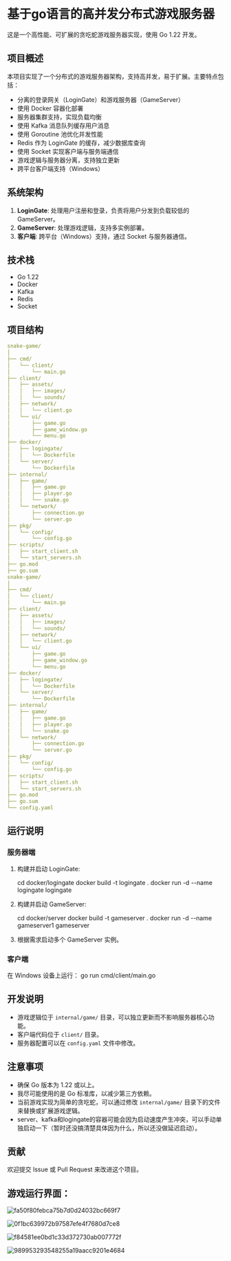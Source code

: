 # 基于go语言的高并发分布式游戏服务器

这是一个高性能、可扩展的贪吃蛇游戏服务器实现，使用 Go 1.22 开发。

## 项目概述

本项目实现了一个分布式的游戏服务器架构，支持高并发，易于扩展。主要特点包括：

- 分离的登录网关（LoginGate）和游戏服务器（GameServer）
- 使用 Docker 容器化部署
- 服务器集群支持，实现负载均衡
- 使用 Kafka 消息队列缓存用户消息
- 使用 Goroutine 池优化并发性能
- Redis 作为 LoginGate 的缓存，减少数据库查询
- 使用 Socket 实现客户端与服务端通信
- 游戏逻辑与服务器分离，支持独立更新
- 跨平台客户端支持（Windows）

## 系统架构

1. **LoginGate**: 处理用户注册和登录，负责将用户分发到负载较低的 GameServer。
2. **GameServer**: 处理游戏逻辑，支持多实例部署。
3. **客户端**: 跨平台（Windows）支持，通过 Socket 与服务器通信。

## 技术栈

- Go 1.22
- Docker
- Kafka
- Redis
- Socket

## 项目结构
```yaml
snake-game/
│
├── cmd/
│   └── client/
│       └── main.go
├── client/
│   ├── assets/
│   │   ├── images/
│   │   └── sounds/
│   ├── network/
│   │   └── client.go
│   └── ui/
│       ├── game.go
│       ├── game_window.go
│       └── menu.go
├── docker/
│   ├── logingate/
│   │   └── Dockerfile
│   └── server/
│       └── Dockerfile
├── internal/
│   ├── game/
│   │   ├── game.go
│   │   ├── player.go
│   │   └── snake.go
│   └── network/
│       ├── connection.go
│       └── server.go
├── pkg/
│   └── config/
│       └── config.go
├── scripts/
│   ├── start_client.sh
│   └── start_servers.sh
├── go.mod
├── go.sum
snake-game/
│
├── cmd/
│   └── client/
│       └── main.go
├── client/
│   ├── assets/
│   │   ├── images/
│   │   └── sounds/
│   ├── network/
│   │   └── client.go
│   └── ui/
│       ├── game.go
│       ├── game_window.go
│       └── menu.go
├── docker/
│   ├── logingate/
│   │   └── Dockerfile
│   └── server/
│       └── Dockerfile
├── internal/
│   ├── game/
│   │   ├── game.go
│   │   ├── player.go
│   │   └── snake.go
│   └── network/
│       ├── connection.go
│       └── server.go
├── pkg/
│   └── config/
│       └── config.go
├── scripts/
│   ├── start_client.sh
│   └── start_servers.sh
├── go.mod
├── go.sum
└── config.yaml
```


## 运行说明

### 服务器端

1. 构建并启动 LoginGate:

   cd docker/logingate
   docker build -t logingate .
   docker run -d --name logingate logingate



2. 构建并启动 GameServer:

   cd docker/server
   docker build -t gameserver .
   docker run -d --name gameserver1 gameserver
3. 根据需求启动多个 GameServer 实例。

### 客户端

在 Windows 设备上运行：
go run cmd/client/main.go
## 开发说明

- 游戏逻辑位于 `internal/game/` 目录，可以独立更新而不影响服务器核心功能。
- 客户端代码位于 `client/` 目录。
- 服务器配置可以在 `config.yaml` 文件中修改。

## 注意事项

- 确保 Go 版本为 1.22 或以上。
- 我尽可能使用的是 Go 标准库，以减少第三方依赖。
- 当前游戏实现为简单的贪吃蛇，可以通过修改 `internal/game/` 目录下的文件来替换或扩展游戏逻辑。
- server、kafka和logingate的容器可能会因为启动速度产生冲突，可以手动单独启动一下（暂时还没搞清楚具体因为什么，所以还没做延迟启动）。

## 贡献

欢迎提交 Issue 或 Pull Request 来改进这个项目。

## 游戏运行界面：

![fa50f80febca75b7d0d24032bc669f7](readme_image/fa50f80febca75b7d0d24032bc669f7.png)

![0f1bc639972b97587efe4f7680d7ce8](readme_image/0f1bc639972b97587efe4f7680d7ce8.png)

![f84581ee0bd1c33d372730ab007772f](readme_image/f84581ee0bd1c33d372730ab007772f.png)

![989953293548255a19aacc9201e4684](readme_image/989953293548255a19aacc9201e4684.png)
